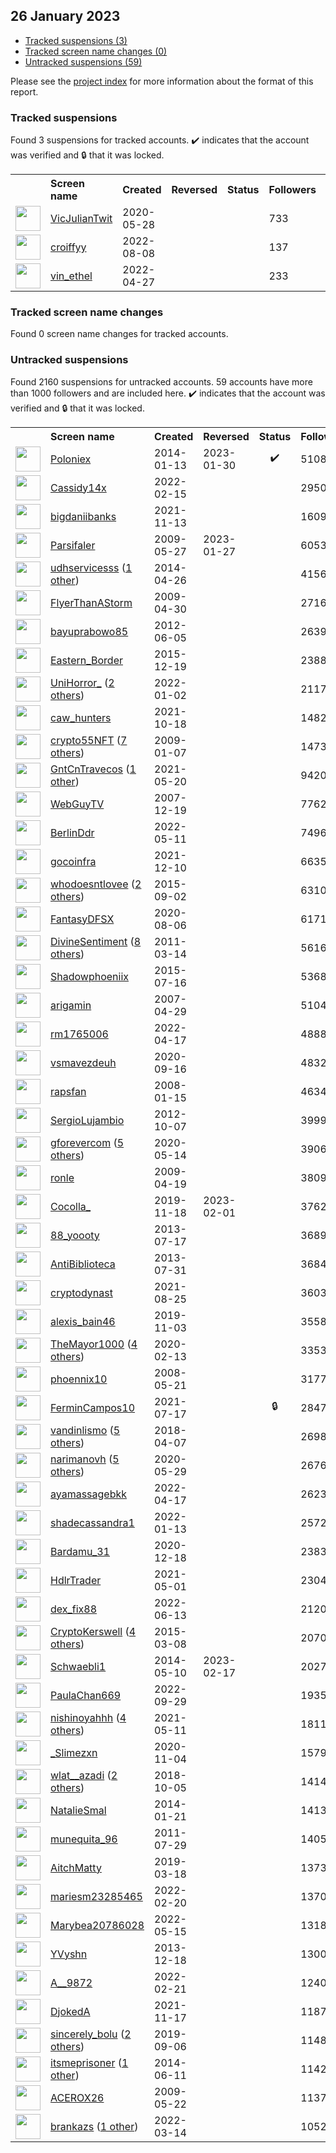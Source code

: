 ## 26 January 2023

* [Tracked suspensions (3)](#tracked-suspensions)
* [Tracked screen name changes (0)](#tracked-screen-name-changes)
* [Untracked suspensions (59)](#untracked-suspensions)

Please see the [project index](https://github.com/travisbrown/twitter-watch) for more information about the format of this report.

### Tracked suspensions

Found 3 suspensions for tracked accounts.
  ✔️ indicates that the account was verified and 🔒 that it was locked.

<table>
    <tr>
        <th></th>
        <th align="left">Screen name</th>
        <th align="left">Created</th>
        <th align="left">Reversed</th>
        <th align="left">Status</th>
        <th align="left">Followers</th>
        <th align="left">Ranking</th></tr>
    </tr>
        <tr>
            <td><a href="https://twitter.com/intent/user?user_id=1266059159188930560">
                <img src="https://pbs.twimg.com/profile_images/1586095765017051137/jWJQw7PL_normal.jpg" width="40px" height="40px" align="center"/></a>
            </td>
            <td>
                <a href="https://twitter.com/VicJulianTwit">VicJulianTwit</a></td>
            <td>2020-05-28</td>
            <td></td>
            <td align="center"></td>
            <td>733</td>
            <td>3313</td>
        </tr>
        <tr>
            <td><a href="https://twitter.com/intent/user?user_id=1556664199996231681">
                <img src="https://pbs.twimg.com/profile_images/1581630633188769792/9eqhl9oo_normal.jpg" width="40px" height="40px" align="center"/></a>
            </td>
            <td>
                <a href="https://twitter.com/croiffyy">croiffyy</a></td>
            <td>2022-08-08</td>
            <td></td>
            <td align="center"></td>
            <td>137</td>
            <td>30974</td>
        </tr>
        <tr>
            <td><a href="https://twitter.com/intent/user?user_id=1519269183208443904">
                <img src="https://abs.twimg.com/sticky/default_profile_images/default_profile_normal.png" width="40px" height="40px" align="center"/></a>
            </td>
            <td>
                <a href="https://twitter.com/vin_ethel">vin_ethel</a></td>
            <td>2022-04-27</td>
            <td></td>
            <td align="center"></td>
            <td>233</td>
            <td>45001</td>
        </tr></table>

### Tracked screen name changes

Found 0 screen name changes for tracked accounts.

### Untracked suspensions

Found 2160 suspensions for untracked accounts.
59 accounts have more than 1000 followers and are included here.
  ✔️ indicates that the account was verified and 🔒 that it was locked.

<table>
    <tr>
        <th></th>
        <th align="left">Screen name</th>
        <th align="left">Created</th>
        <th align="left">Reversed</th>
        <th align="left">Status</th>
        <th align="left">Followers</th>
    </tr>
        <tr>
            <td><a href="https://twitter.com/intent/user?user_id=2288889440">
                <img src="https://pbs.twimg.com/profile_images/1569924844548136961/FW9aabIB_normal.png" width="40px" height="40px" align="center"/></a>
            </td>
            <td>
                <a href="https://twitter.com/Poloniex">Poloniex</a></td>
            <td>2014-01-13</td>
            <td>2023-01-30</td>
            <td align="center">✔️</td>
            <td>510802</td>
        </tr>
        <tr>
            <td><a href="https://twitter.com/intent/user?user_id=1493432024257814532">
                <img src="https://pbs.twimg.com/profile_images/1543877820090163200/QYVV3mUr_normal.jpg" width="40px" height="40px" align="center"/></a>
            </td>
            <td>
                <a href="https://twitter.com/Cassidy14x">Cassidy14x</a></td>
            <td>2022-02-15</td>
            <td></td>
            <td align="center"></td>
            <td>295049</td>
        </tr>
        <tr>
            <td><a href="https://twitter.com/intent/user?user_id=1459651625916633089">
                <img src="https://pbs.twimg.com/profile_images/1572520761562386435/3D13GbP2_normal.jpg" width="40px" height="40px" align="center"/></a>
            </td>
            <td>
                <a href="https://twitter.com/bigdaniibanks">bigdaniibanks</a></td>
            <td>2021-11-13</td>
            <td></td>
            <td align="center"></td>
            <td>160920</td>
        </tr>
        <tr>
            <td><a href="https://twitter.com/intent/user?user_id=42889960">
                <img src="https://pbs.twimg.com/profile_images/378800000802667981/5ed103d6a3c0dfc85651bf213873f45f_normal.jpeg" width="40px" height="40px" align="center"/></a>
            </td>
            <td>
                <a href="https://twitter.com/Parsifaler">Parsifaler</a></td>
            <td>2009-05-27</td>
            <td>2023-01-27</td>
            <td align="center"></td>
            <td>60537</td>
        </tr>
        <tr>
            <td><a href="https://twitter.com/intent/user?user_id=2464039092">
                <img src="https://pbs.twimg.com/profile_images/1280885950311215104/_6kkyV8V_normal.jpg" width="40px" height="40px" align="center"/></a>
            </td>
            <td>
                <a href="https://twitter.com/udhservicesss">udhservicesss</a>&nbsp;(<a href="https://api.memory.lol/v1/tw/id/2464039092">1 other</a>)&nbsp;</td>
            <td>2014-04-26</td>
            <td></td>
            <td align="center"></td>
            <td>41560</td>
        </tr>
        <tr>
            <td><a href="https://twitter.com/intent/user?user_id=36795868">
                <img src="https://pbs.twimg.com/profile_images/759937280677126144/_wzDjxhJ_normal.jpg" width="40px" height="40px" align="center"/></a>
            </td>
            <td>
                <a href="https://twitter.com/FlyerThanAStorm">FlyerThanAStorm</a></td>
            <td>2009-04-30</td>
            <td></td>
            <td align="center"></td>
            <td>27160</td>
        </tr>
        <tr>
            <td><a href="https://twitter.com/intent/user?user_id=600372485">
                <img src="https://pbs.twimg.com/profile_images/1587493589055328257/FCvejQMx_normal.jpg" width="40px" height="40px" align="center"/></a>
            </td>
            <td>
                <a href="https://twitter.com/bayuprabowo85">bayuprabowo85</a></td>
            <td>2012-06-05</td>
            <td></td>
            <td align="center"></td>
            <td>26395</td>
        </tr>
        <tr>
            <td><a href="https://twitter.com/intent/user?user_id=4533172713">
                <img src="https://pbs.twimg.com/profile_images/1547468731802075137/68kPau1j_normal.jpg" width="40px" height="40px" align="center"/></a>
            </td>
            <td>
                <a href="https://twitter.com/Eastern_Border">Eastern_Border</a></td>
            <td>2015-12-19</td>
            <td></td>
            <td align="center"></td>
            <td>23887</td>
        </tr>
        <tr>
            <td><a href="https://twitter.com/intent/user?user_id=1477684013968015366">
                <img src="https://pbs.twimg.com/profile_images/1593796940734648323/3gEg3uiP_normal.jpg" width="40px" height="40px" align="center"/></a>
            </td>
            <td>
                <a href="https://twitter.com/UniHorror_">UniHorror_</a>&nbsp;(<a href="https://api.memory.lol/v1/tw/id/1477684013968015366">2 others</a>)&nbsp;</td>
            <td>2022-01-02</td>
            <td></td>
            <td align="center"></td>
            <td>21172</td>
        </tr>
        <tr>
            <td><a href="https://twitter.com/intent/user?user_id=1450097130002132995">
                <img src="https://pbs.twimg.com/profile_images/1598693352291057664/MTIR1kuA_normal.jpg" width="40px" height="40px" align="center"/></a>
            </td>
            <td>
                <a href="https://twitter.com/caw_hunters">caw_hunters</a></td>
            <td>2021-10-18</td>
            <td></td>
            <td align="center"></td>
            <td>14828</td>
        </tr>
        <tr>
            <td><a href="https://twitter.com/intent/user?user_id=18706693">
                <img src="https://pbs.twimg.com/profile_images/1595973347564834817/jeh5ff3V_normal.jpg" width="40px" height="40px" align="center"/></a>
            </td>
            <td>
                <a href="https://twitter.com/crypto55NFT">crypto55NFT</a>&nbsp;(<a href="https://api.memory.lol/v1/tw/id/18706693">7 others</a>)&nbsp;</td>
            <td>2009-01-07</td>
            <td></td>
            <td align="center"></td>
            <td>14733</td>
        </tr>
        <tr>
            <td><a href="https://twitter.com/intent/user?user_id=1395488529636016131">
                <img src="https://pbs.twimg.com/profile_images/1586549994936483843/rKimIFC__normal.jpg" width="40px" height="40px" align="center"/></a>
            </td>
            <td>
                <a href="https://twitter.com/GntCnTravecos">GntCnTravecos</a>&nbsp;(<a href="https://api.memory.lol/v1/tw/id/1395488529636016131">1 other</a>)&nbsp;</td>
            <td>2021-05-20</td>
            <td></td>
            <td align="center"></td>
            <td>9420</td>
        </tr>
        <tr>
            <td><a href="https://twitter.com/intent/user?user_id=11350202">
                <img src="https://pbs.twimg.com/profile_images/1592037954779652097/XNB3TU1r_normal.jpg" width="40px" height="40px" align="center"/></a>
            </td>
            <td>
                <a href="https://twitter.com/WebGuyTV">WebGuyTV</a></td>
            <td>2007-12-19</td>
            <td></td>
            <td align="center"></td>
            <td>7762</td>
        </tr>
        <tr>
            <td><a href="https://twitter.com/intent/user?user_id=1524303706103107585">
                <img src="https://pbs.twimg.com/profile_images/1524470975336697856/-y8eivsa_normal.jpg" width="40px" height="40px" align="center"/></a>
            </td>
            <td>
                <a href="https://twitter.com/BerlinDdr">BerlinDdr</a></td>
            <td>2022-05-11</td>
            <td></td>
            <td align="center"></td>
            <td>7496</td>
        </tr>
        <tr>
            <td><a href="https://twitter.com/intent/user?user_id=1469248494087307268">
                <img src="https://pbs.twimg.com/profile_images/1512847950678007820/9nqk5pW8_normal.jpg" width="40px" height="40px" align="center"/></a>
            </td>
            <td>
                <a href="https://twitter.com/gocoinfra">gocoinfra</a></td>
            <td>2021-12-10</td>
            <td></td>
            <td align="center"></td>
            <td>6635</td>
        </tr>
        <tr>
            <td><a href="https://twitter.com/intent/user?user_id=3521116816">
                <img src="https://pbs.twimg.com/profile_images/1284281135636283392/kI3xJAnH_normal.jpg" width="40px" height="40px" align="center"/></a>
            </td>
            <td>
                <a href="https://twitter.com/whodoesntlovee">whodoesntlovee</a>&nbsp;(<a href="https://api.memory.lol/v1/tw/id/3521116816">2 others</a>)&nbsp;</td>
            <td>2015-09-02</td>
            <td></td>
            <td align="center"></td>
            <td>6310</td>
        </tr>
        <tr>
            <td><a href="https://twitter.com/intent/user?user_id=1291414361500602373">
                <img src="https://pbs.twimg.com/profile_images/1549847853744390145/c45ZfBbv_normal.jpg" width="40px" height="40px" align="center"/></a>
            </td>
            <td>
                <a href="https://twitter.com/FantasyDFSX">FantasyDFSX</a></td>
            <td>2020-08-06</td>
            <td></td>
            <td align="center"></td>
            <td>6171</td>
        </tr>
        <tr>
            <td><a href="https://twitter.com/intent/user?user_id=265736238">
                <img src="https://pbs.twimg.com/profile_images/1598596141012099073/2k8bqvf3_normal.jpg" width="40px" height="40px" align="center"/></a>
            </td>
            <td>
                <a href="https://twitter.com/DivineSentiment">DivineSentiment</a>&nbsp;(<a href="https://api.memory.lol/v1/tw/id/265736238">8 others</a>)&nbsp;</td>
            <td>2011-03-14</td>
            <td></td>
            <td align="center"></td>
            <td>5616</td>
        </tr>
        <tr>
            <td><a href="https://twitter.com/intent/user?user_id=3379494784">
                <img src="https://pbs.twimg.com/profile_images/782680736532946944/Oy32le_4_normal.jpg" width="40px" height="40px" align="center"/></a>
            </td>
            <td>
                <a href="https://twitter.com/Shadowphoeniix">Shadowphoeniix</a></td>
            <td>2015-07-16</td>
            <td></td>
            <td align="center"></td>
            <td>5368</td>
        </tr>
        <tr>
            <td><a href="https://twitter.com/intent/user?user_id=5634002">
                <img src="https://pbs.twimg.com/profile_images/1183666428542537728/qgLZpOQ0_normal.jpg" width="40px" height="40px" align="center"/></a>
            </td>
            <td>
                <a href="https://twitter.com/arigamin">arigamin</a></td>
            <td>2007-04-29</td>
            <td></td>
            <td align="center"></td>
            <td>5104</td>
        </tr>
        <tr>
            <td><a href="https://twitter.com/intent/user?user_id=1515497521111576581">
                <img src="https://pbs.twimg.com/profile_images/1578585537560150016/OGQRHuIG_normal.jpg" width="40px" height="40px" align="center"/></a>
            </td>
            <td>
                <a href="https://twitter.com/rm1765006">rm1765006</a></td>
            <td>2022-04-17</td>
            <td></td>
            <td align="center"></td>
            <td>4888</td>
        </tr>
        <tr>
            <td><a href="https://twitter.com/intent/user?user_id=1306312422572150785">
                <img src="https://pbs.twimg.com/profile_images/1587893301323223044/dxGrofIX_normal.jpg" width="40px" height="40px" align="center"/></a>
            </td>
            <td>
                <a href="https://twitter.com/vsmavezdeuh">vsmavezdeuh</a></td>
            <td>2020-09-16</td>
            <td></td>
            <td align="center"></td>
            <td>4832</td>
        </tr>
        <tr>
            <td><a href="https://twitter.com/intent/user?user_id=12254582">
                <img src="https://pbs.twimg.com/profile_images/442046090418716672/QLmcDTB6_normal.png" width="40px" height="40px" align="center"/></a>
            </td>
            <td>
                <a href="https://twitter.com/rapsfan">rapsfan</a></td>
            <td>2008-01-15</td>
            <td></td>
            <td align="center"></td>
            <td>4634</td>
        </tr>
        <tr>
            <td><a href="https://twitter.com/intent/user?user_id=866815759">
                <img src="https://pbs.twimg.com/profile_images/1584688471783915520/YPqhiBim_normal.jpg" width="40px" height="40px" align="center"/></a>
            </td>
            <td>
                <a href="https://twitter.com/SergioLujambio">SergioLujambio</a></td>
            <td>2012-10-07</td>
            <td></td>
            <td align="center"></td>
            <td>3999</td>
        </tr>
        <tr>
            <td><a href="https://twitter.com/intent/user?user_id=1260884922337640448">
                <img src="https://pbs.twimg.com/profile_images/1555613463401345024/WiYwf0eu_normal.jpg" width="40px" height="40px" align="center"/></a>
            </td>
            <td>
                <a href="https://twitter.com/gforevercom">gforevercom</a>&nbsp;(<a href="https://api.memory.lol/v1/tw/id/1260884922337640448">5 others</a>)&nbsp;</td>
            <td>2020-05-14</td>
            <td></td>
            <td align="center"></td>
            <td>3906</td>
        </tr>
        <tr>
            <td><a href="https://twitter.com/intent/user?user_id=33064516">
                <img src="https://pbs.twimg.com/profile_images/1539815781277413376/qzRKp0ch_normal.jpg" width="40px" height="40px" align="center"/></a>
            </td>
            <td>
                <a href="https://twitter.com/ronle">ronle</a></td>
            <td>2009-04-19</td>
            <td></td>
            <td align="center"></td>
            <td>3809</td>
        </tr>
        <tr>
            <td><a href="https://twitter.com/intent/user?user_id=1196318188541104128">
                <img src="https://pbs.twimg.com/profile_images/1563467843135385600/U_zD1E9E_normal.jpg" width="40px" height="40px" align="center"/></a>
            </td>
            <td>
                <a href="https://twitter.com/Cocolla_">Cocolla_</a></td>
            <td>2019-11-18</td>
            <td>2023-02-01</td>
            <td align="center"></td>
            <td>3762</td>
        </tr>
        <tr>
            <td><a href="https://twitter.com/intent/user?user_id=1601636125">
                <img src="https://pbs.twimg.com/profile_images/1591394082701643783/x8iHdvWs_normal.jpg" width="40px" height="40px" align="center"/></a>
            </td>
            <td>
                <a href="https://twitter.com/88_yoooty">88_yoooty</a></td>
            <td>2013-07-17</td>
            <td></td>
            <td align="center"></td>
            <td>3689</td>
        </tr>
        <tr>
            <td><a href="https://twitter.com/intent/user?user_id=1635931274">
                <img src="https://pbs.twimg.com/profile_images/378800000220787405/f505c5098e64eb4c081c75ec3ec2303f_normal.jpeg" width="40px" height="40px" align="center"/></a>
            </td>
            <td>
                <a href="https://twitter.com/AntiBiblioteca">AntiBiblioteca</a></td>
            <td>2013-07-31</td>
            <td></td>
            <td align="center"></td>
            <td>3684</td>
        </tr>
        <tr>
            <td><a href="https://twitter.com/intent/user?user_id=1430510740067205124">
                <img src="https://pbs.twimg.com/profile_images/1486429291328032775/ih1LzLOW_normal.jpg" width="40px" height="40px" align="center"/></a>
            </td>
            <td>
                <a href="https://twitter.com/cryptodynast">cryptodynast</a></td>
            <td>2021-08-25</td>
            <td></td>
            <td align="center"></td>
            <td>3603</td>
        </tr>
        <tr>
            <td><a href="https://twitter.com/intent/user?user_id=1190948015395278848">
                <img src="https://pbs.twimg.com/profile_images/1190948668800679936/RWgdP02d_normal.jpg" width="40px" height="40px" align="center"/></a>
            </td>
            <td>
                <a href="https://twitter.com/alexis_bain46">alexis_bain46</a></td>
            <td>2019-11-03</td>
            <td></td>
            <td align="center"></td>
            <td>3558</td>
        </tr>
        <tr>
            <td><a href="https://twitter.com/intent/user?user_id=1228079225170735105">
                <img src="https://pbs.twimg.com/profile_images/1576174271948283904/6bMV5QcZ_normal.jpg" width="40px" height="40px" align="center"/></a>
            </td>
            <td>
                <a href="https://twitter.com/TheMayor1000">TheMayor1000</a>&nbsp;(<a href="https://api.memory.lol/v1/tw/id/1228079225170735105">4 others</a>)&nbsp;</td>
            <td>2020-02-13</td>
            <td></td>
            <td align="center"></td>
            <td>3353</td>
        </tr>
        <tr>
            <td><a href="https://twitter.com/intent/user?user_id=14850587">
                <img src="https://pbs.twimg.com/profile_images/1515668823885729801/pX1Ojur6_normal.jpg" width="40px" height="40px" align="center"/></a>
            </td>
            <td>
                <a href="https://twitter.com/phoennix10">phoennix10</a></td>
            <td>2008-05-21</td>
            <td></td>
            <td align="center"></td>
            <td>3177</td>
        </tr>
        <tr>
            <td><a href="https://twitter.com/intent/user?user_id=1416531895727255552">
                <img src="https://pbs.twimg.com/profile_images/1584645807885602817/t1w26DBn_normal.jpg" width="40px" height="40px" align="center"/></a>
            </td>
            <td>
                <a href="https://twitter.com/FerminCampos10">FerminCampos10</a></td>
            <td>2021-07-17</td>
            <td></td>
            <td align="center">🔒</td>
            <td>2847</td>
        </tr>
        <tr>
            <td><a href="https://twitter.com/intent/user?user_id=982437736719187969">
                <img src="https://pbs.twimg.com/profile_images/1594284831726338051/mMJgPaQj_normal.jpg" width="40px" height="40px" align="center"/></a>
            </td>
            <td>
                <a href="https://twitter.com/vandinlismo">vandinlismo</a>&nbsp;(<a href="https://api.memory.lol/v1/tw/id/982437736719187969">5 others</a>)&nbsp;</td>
            <td>2018-04-07</td>
            <td></td>
            <td align="center"></td>
            <td>2698</td>
        </tr>
        <tr>
            <td><a href="https://twitter.com/intent/user?user_id=1266428950177292288">
                <img src="https://pbs.twimg.com/profile_images/1559857118773219328/rspuAkEj_normal.jpg" width="40px" height="40px" align="center"/></a>
            </td>
            <td>
                <a href="https://twitter.com/narimanovh">narimanovh</a>&nbsp;(<a href="https://api.memory.lol/v1/tw/id/1266428950177292288">5 others</a>)&nbsp;</td>
            <td>2020-05-29</td>
            <td></td>
            <td align="center"></td>
            <td>2676</td>
        </tr>
        <tr>
            <td><a href="https://twitter.com/intent/user?user_id=1515815775759704066">
                <img src="https://pbs.twimg.com/profile_images/1515816061106544640/vP7ZsvsN_normal.jpg" width="40px" height="40px" align="center"/></a>
            </td>
            <td>
                <a href="https://twitter.com/ayamassagebkk">ayamassagebkk</a></td>
            <td>2022-04-17</td>
            <td></td>
            <td align="center"></td>
            <td>2623</td>
        </tr>
        <tr>
            <td><a href="https://twitter.com/intent/user?user_id=1481672264118591492">
                <img src="https://pbs.twimg.com/profile_images/1568475752911233025/7ngmfH8T_normal.jpg" width="40px" height="40px" align="center"/></a>
            </td>
            <td>
                <a href="https://twitter.com/shadecassandra1">shadecassandra1</a></td>
            <td>2022-01-13</td>
            <td></td>
            <td align="center"></td>
            <td>2572</td>
        </tr>
        <tr>
            <td><a href="https://twitter.com/intent/user?user_id=1340083326514847745">
                <img src="https://pbs.twimg.com/profile_images/1575321301564243968/-lGSVBLB_normal.jpg" width="40px" height="40px" align="center"/></a>
            </td>
            <td>
                <a href="https://twitter.com/Bardamu_31">Bardamu_31</a></td>
            <td>2020-12-18</td>
            <td></td>
            <td align="center"></td>
            <td>2383</td>
        </tr>
        <tr>
            <td><a href="https://twitter.com/intent/user?user_id=1388538408243396608">
                <img src="https://pbs.twimg.com/profile_images/1527862399104999424/ymmvNOAl_normal.jpg" width="40px" height="40px" align="center"/></a>
            </td>
            <td>
                <a href="https://twitter.com/HdlrTrader">HdlrTrader</a></td>
            <td>2021-05-01</td>
            <td></td>
            <td align="center"></td>
            <td>2304</td>
        </tr>
        <tr>
            <td><a href="https://twitter.com/intent/user?user_id=1536471418770268160">
                <img src="https://pbs.twimg.com/profile_images/1581125727122067457/KuyEq-qO_normal.jpg" width="40px" height="40px" align="center"/></a>
            </td>
            <td>
                <a href="https://twitter.com/dex_fix88">dex_fix88</a></td>
            <td>2022-06-13</td>
            <td></td>
            <td align="center"></td>
            <td>2120</td>
        </tr>
        <tr>
            <td><a href="https://twitter.com/intent/user?user_id=3079742145">
                <img src="https://pbs.twimg.com/profile_images/1588108358061641728/aIowrbBJ_normal.jpg" width="40px" height="40px" align="center"/></a>
            </td>
            <td>
                <a href="https://twitter.com/CryptoKerswell">CryptoKerswell</a>&nbsp;(<a href="https://api.memory.lol/v1/tw/id/3079742145">4 others</a>)&nbsp;</td>
            <td>2015-03-08</td>
            <td></td>
            <td align="center"></td>
            <td>2070</td>
        </tr>
        <tr>
            <td><a href="https://twitter.com/intent/user?user_id=2539781841">
                <img src="https://pbs.twimg.com/profile_images/1062004227717902338/8WhXSBP2_normal.jpg" width="40px" height="40px" align="center"/></a>
            </td>
            <td>
                <a href="https://twitter.com/Schwaebli1">Schwaebli1</a></td>
            <td>2014-05-10</td>
            <td>2023-02-17</td>
            <td align="center"></td>
            <td>2027</td>
        </tr>
        <tr>
            <td><a href="https://twitter.com/intent/user?user_id=1575339101401784321">
                <img src="https://pbs.twimg.com/profile_images/1575339410341744640/3fLqbjyQ_normal.jpg" width="40px" height="40px" align="center"/></a>
            </td>
            <td>
                <a href="https://twitter.com/PaulaChan669">PaulaChan669</a></td>
            <td>2022-09-29</td>
            <td></td>
            <td align="center"></td>
            <td>1935</td>
        </tr>
        <tr>
            <td><a href="https://twitter.com/intent/user?user_id=1392006947201683457">
                <img src="https://pbs.twimg.com/profile_images/1590335270725246978/WlYKjLKk_normal.jpg" width="40px" height="40px" align="center"/></a>
            </td>
            <td>
                <a href="https://twitter.com/nishinoyahhh">nishinoyahhh</a>&nbsp;(<a href="https://api.memory.lol/v1/tw/id/1392006947201683457">4 others</a>)&nbsp;</td>
            <td>2021-05-11</td>
            <td></td>
            <td align="center"></td>
            <td>1811</td>
        </tr>
        <tr>
            <td><a href="https://twitter.com/intent/user?user_id=1324052820333633537">
                <img src="https://pbs.twimg.com/profile_images/1572952243678093312/n3pMdAz8_normal.jpg" width="40px" height="40px" align="center"/></a>
            </td>
            <td>
                <a href="https://twitter.com/_Slimezxn">_Slimezxn</a></td>
            <td>2020-11-04</td>
            <td></td>
            <td align="center"></td>
            <td>1579</td>
        </tr>
        <tr>
            <td><a href="https://twitter.com/intent/user?user_id=1048172569134845952">
                <img src="https://pbs.twimg.com/profile_images/1592080891437846529/O6Cs6LPA_normal.jpg" width="40px" height="40px" align="center"/></a>
            </td>
            <td>
                <a href="https://twitter.com/wlat__azadi">wlat__azadi</a>&nbsp;(<a href="https://api.memory.lol/v1/tw/id/1048172569134845952">2 others</a>)&nbsp;</td>
            <td>2018-10-05</td>
            <td></td>
            <td align="center"></td>
            <td>1414</td>
        </tr>
        <tr>
            <td><a href="https://twitter.com/intent/user?user_id=2294850730">
                <img src="https://pbs.twimg.com/profile_images/1584254662009671683/GWDfHyKe_normal.jpg" width="40px" height="40px" align="center"/></a>
            </td>
            <td>
                <a href="https://twitter.com/NatalieSmal">NatalieSmal</a></td>
            <td>2014-01-21</td>
            <td></td>
            <td align="center"></td>
            <td>1413</td>
        </tr>
        <tr>
            <td><a href="https://twitter.com/intent/user?user_id=344829156">
                <img src="https://pbs.twimg.com/profile_images/602010851156041729/fckeQSNc_normal.jpg" width="40px" height="40px" align="center"/></a>
            </td>
            <td>
                <a href="https://twitter.com/munequita_96">munequita_96</a></td>
            <td>2011-07-29</td>
            <td></td>
            <td align="center"></td>
            <td>1405</td>
        </tr>
        <tr>
            <td><a href="https://twitter.com/intent/user?user_id=1107753604272832512">
                <img src="https://pbs.twimg.com/profile_images/1595775385660170241/THkon6K4_normal.jpg" width="40px" height="40px" align="center"/></a>
            </td>
            <td>
                <a href="https://twitter.com/AitchMatty">AitchMatty</a></td>
            <td>2019-03-18</td>
            <td></td>
            <td align="center"></td>
            <td>1373</td>
        </tr>
        <tr>
            <td><a href="https://twitter.com/intent/user?user_id=1495535664145829891">
                <img src="https://pbs.twimg.com/profile_images/1553817707962933250/vSXF_PRg_normal.jpg" width="40px" height="40px" align="center"/></a>
            </td>
            <td>
                <a href="https://twitter.com/mariesm23285465">mariesm23285465</a></td>
            <td>2022-02-20</td>
            <td></td>
            <td align="center"></td>
            <td>1370</td>
        </tr>
        <tr>
            <td><a href="https://twitter.com/intent/user?user_id=1525786478730788864">
                <img src="https://pbs.twimg.com/profile_images/1547704874388770817/R0ZtCDlh_normal.jpg" width="40px" height="40px" align="center"/></a>
            </td>
            <td>
                <a href="https://twitter.com/Marybea20786028">Marybea20786028</a></td>
            <td>2022-05-15</td>
            <td></td>
            <td align="center"></td>
            <td>1318</td>
        </tr>
        <tr>
            <td><a href="https://twitter.com/intent/user?user_id=2251781390">
                <img src="https://pbs.twimg.com/profile_images/1120444807112011777/eC4OAFeU_normal.png" width="40px" height="40px" align="center"/></a>
            </td>
            <td>
                <a href="https://twitter.com/YVyshn">YVyshn</a></td>
            <td>2013-12-18</td>
            <td></td>
            <td align="center"></td>
            <td>1300</td>
        </tr>
        <tr>
            <td><a href="https://twitter.com/intent/user?user_id=1495737233311256578">
                <img src="https://pbs.twimg.com/profile_images/1521778320056233987/t8hZDp6b_normal.jpg" width="40px" height="40px" align="center"/></a>
            </td>
            <td>
                <a href="https://twitter.com/A__9872">A__9872</a></td>
            <td>2022-02-21</td>
            <td></td>
            <td align="center"></td>
            <td>1240</td>
        </tr>
        <tr>
            <td><a href="https://twitter.com/intent/user?user_id=1461031569527767043">
                <img src="https://pbs.twimg.com/profile_images/1461031724092047364/J_vDj5Yh_normal.png" width="40px" height="40px" align="center"/></a>
            </td>
            <td>
                <a href="https://twitter.com/DjokedA">DjokedA</a></td>
            <td>2021-11-17</td>
            <td></td>
            <td align="center"></td>
            <td>1187</td>
        </tr>
        <tr>
            <td><a href="https://twitter.com/intent/user?user_id=1169764509776564225">
                <img src="https://pbs.twimg.com/profile_images/1582748302591803392/YcYQhuIL_normal.jpg" width="40px" height="40px" align="center"/></a>
            </td>
            <td>
                <a href="https://twitter.com/sincerely_bolu">sincerely_bolu</a>&nbsp;(<a href="https://api.memory.lol/v1/tw/id/1169764509776564225">2 others</a>)&nbsp;</td>
            <td>2019-09-06</td>
            <td></td>
            <td align="center"></td>
            <td>1148</td>
        </tr>
        <tr>
            <td><a href="https://twitter.com/intent/user?user_id=2600936315">
                <img src="https://pbs.twimg.com/profile_images/1592617178720780291/XSnYuQHF_normal.jpg" width="40px" height="40px" align="center"/></a>
            </td>
            <td>
                <a href="https://twitter.com/itsmeprisoner">itsmeprisoner</a>&nbsp;(<a href="https://api.memory.lol/v1/tw/id/2600936315">1 other</a>)&nbsp;</td>
            <td>2014-06-11</td>
            <td></td>
            <td align="center"></td>
            <td>1142</td>
        </tr>
        <tr>
            <td><a href="https://twitter.com/intent/user?user_id=41871969">
                <img src="https://pbs.twimg.com/profile_images/444973684583718912/Uvb9pgM7_normal.jpeg" width="40px" height="40px" align="center"/></a>
            </td>
            <td>
                <a href="https://twitter.com/ACEROX26">ACEROX26</a></td>
            <td>2009-05-22</td>
            <td></td>
            <td align="center"></td>
            <td>1137</td>
        </tr>
        <tr>
            <td><a href="https://twitter.com/intent/user?user_id=1503252581253931011">
                <img src="https://pbs.twimg.com/profile_images/1578990643153891329/rRdmDqSH_normal.png" width="40px" height="40px" align="center"/></a>
            </td>
            <td>
                <a href="https://twitter.com/brankazs">brankazs</a>&nbsp;(<a href="https://api.memory.lol/v1/tw/id/1503252581253931011">1 other</a>)&nbsp;</td>
            <td>2022-03-14</td>
            <td></td>
            <td align="center"></td>
            <td>1052</td>
        </tr></table>
